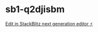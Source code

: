 # sb1-q2djisbm

[Edit in StackBlitz next generation editor ⚡️](https://stackblitz.com/~/github.com/victorkaizenwave/sb1-q2djisbm)